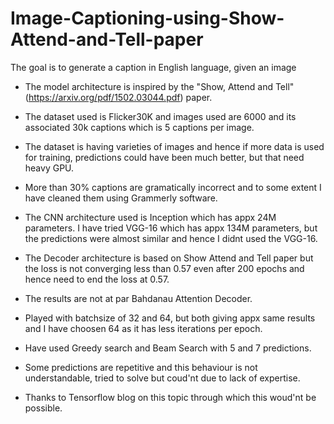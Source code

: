 # Image-Captioning-using-Show-Attend-and-Tell-paper
The goal is to generate a caption in English language, given an image

* The model architecture is inspired by the "Show, Attend and Tell" (https://arxiv.org/pdf/1502.03044.pdf) paper.

* The dataset used is Flicker30K and images used are 6000 and its associated 30k captions which is 5 captions per image.
* The dataset is having varieties of images and hence if more data is used for training, predictions could have been much better, but that need
  heavy GPU.
* More than 30% captions are gramatically incorrect and to some extent I have cleaned them using Grammerly software.
* The CNN architecture used is Inception which has appx 24M parameters. I have tried VGG-16 which has appx 134M parameters, but the
  predictions were almost similar and hence I didnt used the VGG-16.
* The Decoder architecture is based on Show Attend and Tell paper but the loss is not converging less than 0.57 even after 200 epochs and
  hence need to end the loss at 0.57.
* The results are not at par Bahdanau Attention Decoder.
* Played with batchsize of 32 and 64, but both giving appx same results and I have choosen 64 as it has less iterations per epoch.
* Have used Greedy search and Beam Search with 5 and 7 predictions.
* Some predictions are repetitive and this behaviour is not understandable, tried to solve but coud'nt due to lack of expertise.
* Thanks to Tensorflow blog on this topic through which this woud'nt be possible.
